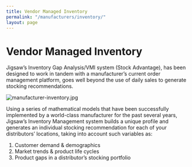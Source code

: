 ```yaml
---
title: Vendor Managed Inventory
permalink: "/manufacturers/inventory/"
layout: page
---
```


# Vendor Managed Inventory

Jigsaw’s Inventory Gap Analysis/VMI system (Stock Advantage), has been designed to work in tandem with a manufacturer’s current order management platform, goes well beyond the use of daily sales to generate stocking recommendations. 

![manufacturer-inventory.jpg](/uploads/manufacturer-inventory.jpg)

Using a series of mathematical models that have been successfully implemented by a world-class manufacturer for the past several years, Jigsaw’s Inventory Management system builds a unique profile and generates an individual stocking recommendation for each of your distributors’ locations, taking into account such variables as:
 
1. Customer demand &amp; demographics
2. Market trends &amp; product life cycles
3. Product gaps in a distributor’s stocking portfolio
